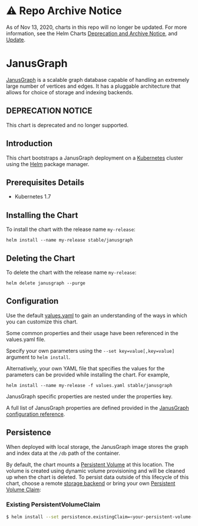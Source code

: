 # ⚠️ Repo Archive Notice

As of Nov 13, 2020, charts in this repo will no longer be updated.
For more information, see the Helm Charts [Deprecation and Archive Notice](https://github.com/helm/charts#%EF%B8%8F-deprecation-and-archive-notice), and [Update](https://helm.sh/blog/charts-repo-deprecation/).

# JanusGraph

[JanusGraph](http://janusgraph.org/) is a scalable graph database capable of handling an extremely large number of vertices and edges. It has a pluggable architecture that allows for choice of storage and indexing backends.

## DEPRECATION NOTICE

This chart is deprecated and no longer supported.

## Introduction

This chart bootstraps a JanusGraph deployment on a [Kubernetes](http://kubernetes.io) cluster using the [Helm](https://helm.sh) package manager.

## Prerequisites Details
* Kubernetes 1.7


## Installing the Chart
To install the chart with the release name `my-release`:

```shell
helm install --name my-release stable/janusgraph
```


## Deleting the Chart
To delete the chart with the release name `my-release`:

```shell
helm delete janusgraph --purge
```



## Configuration

Use the default [values.yaml](values.yaml) to gain an understanding of the ways in which you can customize this chart.

Some common properties and their usage have been referenced in the values.yaml file.

Specify your own parameters using the `--set key=value[,key=value]` argument to `helm install`.

Alternatively, your own YAML file that specifies the values for the parameters can be provided while installing the chart. For example,

```shell
helm install --name my-release -f values.yaml stable/janusgraph
```

JanusGraph specific properties are nested under the properties key.

A full list of JanusGraph properties are defined provided in the [JanusGraph configuration reference](http://docs.janusgraph.org/latest/config-ref.html).



## Persistence

When deployed with local storage, the JanusGraph image stores the graph and index data at the `/db` path of the container.

By default, the chart mounts a [Persistent Volume](http://kubernetes.io/docs/user-guide/persistent-volumes/) at this location. The volume is created using dynamic volume provisioning and will be cleaned up when the chart is deleted. To persist data outside of this lifecycle of this chart, choose a remote [storage backend](http://docs.janusgraph.org/0.2.0/storage-backends.html) or bring your own [Persistent Volume Claim](https://kubernetes.io/docs/tasks/configure-pod-container/configure-persistent-volume-storage#create-a-persistentvolumeclaim):

### Existing PersistentVolumeClaim

```bash
$ helm install --set persistence.existingClaim=<your-persistent-volume-claim> stable/janusgraph
```
